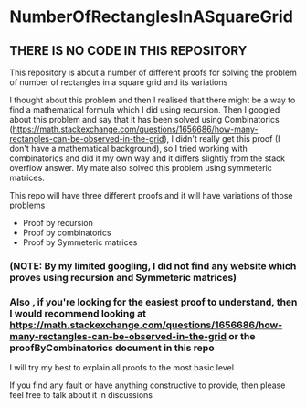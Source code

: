 # NumberOfRectanglesInASquareGrid
## THERE IS NO CODE IN THIS REPOSITORY
This repository is about a number of different proofs for solving the problem of number of rectangles in a square grid and its variations

I thought about this problem and then I realised that there might be a way to find a mathematical formula which I did using recursion.
Then I googled about this problem and say that it has been solved using Combinatorics (https://math.stackexchange.com/questions/1656686/how-many-rectangles-can-be-observed-in-the-grid), I didn't really get this proof (I don't have a mathematical background), so I tried working with combinatorics and did it my own way and it differs slightly from the stack overflow answer. My mate also solved this problem using symmeteric matrices. 

This repo will have three different proofs and it will have variations of those problems
- Proof by recursion
- Proof by combinatorics
- Proof by Symmeteric matrices

### (NOTE: By my limited googling, I did not find any website which proves using recursion and Symmeteric matrices)
### Also , if you're looking for the easiest proof to understand, then I would recommend looking at https://math.stackexchange.com/questions/1656686/how-many-rectangles-can-be-observed-in-the-grid or the proofByCombinatorics document in this repo

I will try my best to explain all proofs to the most basic level

If you find any fault or have anything constructive to provide, then please feel free to talk about it in discussions
